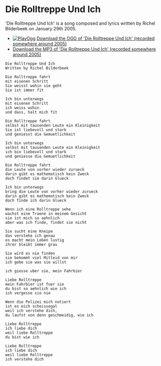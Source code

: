 # Die Rolltreppe Und Ich

'Die Rolltreppe Und Ich' is a song composed and lyrics written
by Richel Bilderbeek on January 29th 2005.

-   [![PlayOgg](http://static.fsf.org/playogg/Play_ogg_80x15.png "I support PlayOgg!")](http://playogg.org) [Download the OGG of 'Die Rolltreppe Und Ich' (recorded somewhere around 2005)](CD04_05DieRolltreppeUndIch.ogg)
-   [Download the MP3 of 'Die Rolltreppe Und Ich' (recorded somewhere around 2005)](CD04_05DieRolltreppeUndIch.mp3)

```
Die Rolltreppe Und Ich
Written by Richel Bilderbeek

Die Rolltreppe fahrt
mit eisenen Schritt
Sie weisst wohin sie geht
Sie ist immer fit

Ich bin unterwegs
mit eisenen Schritt
ich weiss wohin
und dass, halt mich fit

Die Rolltreppe fahrt
selbst mit tausenden Leute ein Kleinigkeit
Sie ist liebevoll und stark
und geniesst die Gemuetlichkeit

Ich bin unterwegs
selbst mit tausenden Leute ein Kleinigkeit
ich bin liebevoll und stark
und geniesse die Gemuetlichkeit

Die Rolltreppe fahrt
die Leute von vorher wieder zurueck
darin gibt es mathematisch kein Zweck
doch findet sie darin Glueck

Ich bin unterwegs
bring die Leute von vorher wieder zurueck
darin gibt es mathematisch kein Zweck
doch finde ich darin Glueck

Wenn ich eine Rolltreppe sehe
wachst eine Traene in meinem Gesicht
sie ist mich so aehnlich
aber was ich finde, findet sie nicht

Sie sucht eine Kneipe
das verstehe ich genau
es macht mein Leben lustig
ihrer bleibt immer grau

Sie wird es nie finden
sie bekommt viel Mitleid von mir
ich gebe sie was sie willst

ich giesse uber sie, mein Fahrbier

Liebe Rolltreppe
mein Fahrbier ist fuer sie
du bist so aehnlich wie ich
ich vergesse sie nie

Wenn die Polizei mich notiert
ist es mich scheissegal
weil ich verstehe dich,
du laufst von denn geschmeidig, wie ich

Liebe Rolltreppe
ich liebe dich
weil liebe Rolltreppe
du bist wie ich

Liebe Rolltreppe
ich liebe dich
weil liebe Rolltreppe
ich verstehe dich
```
